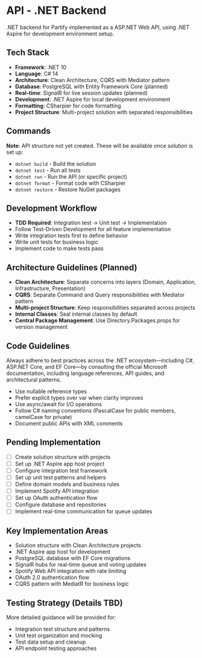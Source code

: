 # API - .NET Backend

.NET backend for Partify implemented as a ASP.NET Web API, using .NET Aspire for development environment setup. 

## Tech Stack

- **Framework**: .NET 10
- **Language**: C# 14
- **Architecture**: Clean Architecture, CQRS with Mediator pattern
- **Database**: PostgreSQL with Entity Framework Core (planned)
- **Real-time**: SignalR for live session updates (planned)
- **Development**: .NET Aspire for local development environment
- **Formatting**: CSharpier for code formatting
- **Project Structure**: Multi-project solution with separated responsibilities

## Commands

**Note**: API structure not yet created. These will be available once solution is set up:

- `dotnet build` - Build the solution
- `dotnet test` - Run all tests
- `dotnet run` - Run the API (or specific project)
- `dotnet format` - Format code with CSharpier
- `dotnet restore` - Restore NuGet packages

## Development Workflow

- **TDD Required**: Integration test → Unit test → Implementation
- Follow Test-Driven Development for all feature implementation
- Write integration tests first to define behavior
- Write unit tests for business logic
- Implement code to make tests pass

## Architecture Guidelines (Planned)

- **Clean Architecture**: Separate concerns into layers (Domain, Application, Infrastructure, Presentation)
- **CQRS**: Separate Command and Query responsibilities with Mediator pattern
- **Multi-project Structure**: Keep responsibilities separated across projects
- **Internal Classes**: Seal internal classes by default
- **Central Package Management**: Use Directory.Packages.props for version management

## Code Guidelines

Always adhere to best practices across the .NET ecosystem—including C#, ASP.NET Core, and EF Core—by consulting the official Microsoft documentation, including language references, API guides, and architectural patterns.

- Use nullable reference types
- Prefer explicit types over var when clarity improves
- Use async/await for I/O operations
- Follow C# naming conventions (PascalCase for public members, camelCase for private)
- Document public APIs with XML comments

## Pending Implementation

- [ ] Create solution structure with projects
- [ ] Set up .NET Aspire app host project
- [ ] Configure integration test framework
- [ ] Set up unit test patterns and helpers
- [ ] Define domain models and business rules
- [ ] Implement Spotify API integration
- [ ] Set up OAuth authentication flow
- [ ] Configure database and repositories
- [ ] Implement real-time communication for queue updates

## Key Implementation Areas

- Solution structure with Clean Architecture projects
- .NET Aspire app host for development
- PostgreSQL database with EF Core migrations
- SignalR hubs for real-time queue and voting updates
- Spotify Web API integration with rate limiting
- OAuth 2.0 authentication flow
- CQRS pattern with MediatR for business logic

## Testing Strategy (Details TBD)

More detailed guidance will be provided for:
- Integration test structure and patterns
- Unit test organization and mocking
- Test data setup and cleanup
- API endpoint testing approaches